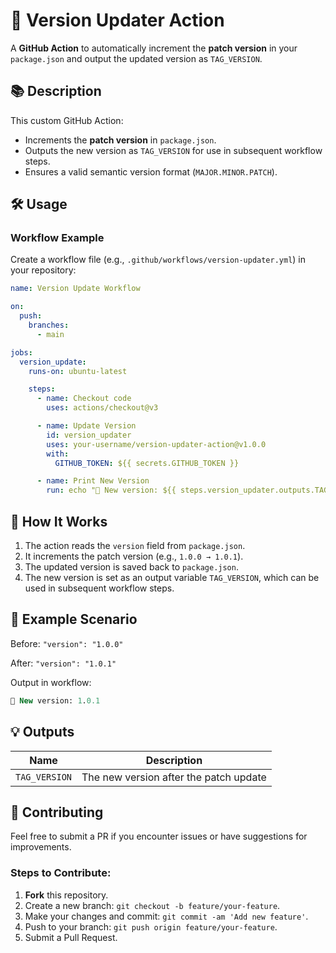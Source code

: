 # 🚀 Version Updater Action

A **GitHub Action** to automatically increment the **patch version** in your `package.json` and output the updated version as `TAG_VERSION`.

## 📚 Description

This custom GitHub Action:
- Increments the **patch version** in `package.json`.
- Outputs the new version as `TAG_VERSION` for use in subsequent workflow steps.
- Ensures a valid semantic version format (`MAJOR.MINOR.PATCH`).

## 🛠️ Usage

### Workflow Example

Create a workflow file (e.g., `.github/workflows/version-updater.yml`) in your repository:

```yaml
name: Version Update Workflow

on:
  push:
    branches:
      - main

jobs:
  version_update:
    runs-on: ubuntu-latest

    steps:
      - name: Checkout code
        uses: actions/checkout@v3

      - name: Update Version
        id: version_updater
        uses: your-username/version-updater-action@v1.0.0
        with:
          GITHUB_TOKEN: ${{ secrets.GITHUB_TOKEN }}

      - name: Print New Version
        run: echo "🔖 New version: ${{ steps.version_updater.outputs.TAG_VERSION }}"
```

## 🚦 How It Works

1. The action reads the `version` field from `package.json`.
2. It increments the patch version (e.g., `1.0.0 → 1.0.1`).
3. The updated version is saved back to `package.json`.
4. The new version is set as an output variable `TAG_VERSION`, which can be used in subsequent workflow steps.

## 📝 Example Scenario

Before: `"version": "1.0.0"`

After: `"version": "1.0.1"`

Output in workflow:

```sql
🔖 New version: 1.0.1
```

## 💡 Outputs

| Name        | Description                          |
|-------------|--------------------------------------|
| `TAG_VERSION` | The new version after the patch update |

## 🤝 Contributing

Feel free to submit a PR if you encounter issues or have suggestions for improvements.

### Steps to Contribute:

1. **Fork** this repository.  
2. Create a new branch: `git checkout -b feature/your-feature`.  
3. Make your changes and commit: `git commit -am 'Add new feature'`.  
4. Push to your branch: `git push origin feature/your-feature`.  
5. Submit a Pull Request.  
